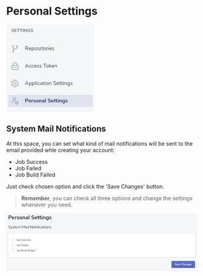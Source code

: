 # Personal Settings

![perssettings1](../../../assets/images/perssettings1.jpg)

## System Mail Notifications

At this space, you can set what kind of mail notifications will be sent to the email provided whle creating your account:
- Job Success
- Job Failed
- Job Build Failed

Just check chosen option and click the 'Save Changes' button.

> **Remember**, you can check all three options and change the settings whenever you need.

![perssettings](../../../assets/images/perssettings.jpg)